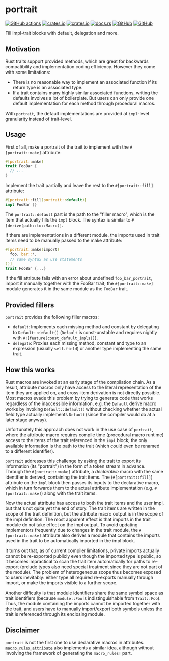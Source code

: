 # portrait

[![GitHub actions](https://github.com/SOF3/portrait/workflows/CI/badge.svg)](https://github.com/SOF3/portrait/actions?query=workflow%3ACI)
[![crates.io](https://img.shields.io/crates/v/portrait.svg)](https://crates.io/crates/portrait)
[![crates.io](https://img.shields.io/crates/d/portrait.svg)](https://crates.io/crates/portrait)
[![docs.rs](https://docs.rs/portrait/badge.svg)](https://docs.rs/portrait)
[![GitHub](https://img.shields.io/github/last-commit/SOF3/portrait)](https://github.com/SOF3/portrait)
[![GitHub](https://img.shields.io/github/stars/SOF3/portrait?style=social)](https://github.com/SOF3/portrait)

Fill impl-trait blocks with default, delegation and more.

## Motivation

Rust traits support provided methods,
which are great for backwards compatibility and implementation coding efficiency.
However they come with some limitations:

- There is no reasonable way to implement an associated function
  if its return type is an associated type.
- If a trait contains many highly similar associated functions,
  writing the defaults involves a lot of boilerplate.
  But users can only provide one default implementation for each method
  through procedural macros.

With `portrait`, the default implementations are provided
at `impl`-level granularity instead of trait-level.

## Usage

First of all, make a portrait of the trait to implement
with the `#[portrait::make]` attribute:

```rs
#[portrait::make]
trait FooBar {
  // ...
}
```

Implement the trait partially and leave the rest to the `#[portrait::fill]` attribute:

```rs
#[portrait::fill(portrait::default)]
impl FooBar {}
```

The `portrait::default` part is the path to the "filler macro",
which is the item that actually fills the `impl` block.
The syntax is similar to `#[derive(path::to::Macro)]`.

If there are implementations in a different module,
the imports used in trait items need to be manually passed to the make attribute:

```rs
#[portrait::make(import(
  foo, bar::*,
  // same syntax as use statements
))]
trait FooBar {...}
```

If the fill attribute fails with an error about undefined `foo_bar_portrait`,
import it manually together with the FooBar trait;
the `#[portrait::make]` module generates it in the same module as the `FooBar` trait.

## Provided fillers

`portrait` provides the following filler macros:

- `default`:
  Implements each missing method and constant by delegating to `Default::default()`
  (`Default` is const-unstable and requires nightly with `#![feature(const_default_impls)]`).
- `delegate`:
  Proxies each missing method, constant and type
  to an expression (usually `self.field`) or another type implementing the same trait.

## How this works

Rust macros are invoked at an early stage of the compilation chain.
As a result, attribute macros only have access to the literal representation
of the item they are applied on,
and cross-item derivation is not directly possible.
Most macros evade this problem by trying to generate code
that works regardless of the inaccessible information,
e.g. the `Default` derive macro works by invoking `Default::default()`
without checking whether the actual field type actually implements `Default`
(since the compiler would do at a later stage anyway).

Unfortunately this approach does not work in the use case of `portrait`,
where the attribute macro requires compile time (procedural macro runtime) access
to the items of the trait referenced in the `impl` block;
the only available information is the path to the trait
(which could even be renamed to a different identifier).

`portrait` addresses this challenge by
asking the trait to export its information (its "portrait")
in the form of a token stream in advance.
Through the `#[portrait::make]` attribute,
a *declarative* macro with the same identifier is derived,
containing the trait items.
The (`#[portrait::fill]`) attribute on the `impl` block
then passes its inputs to the declarative macro,
which in turn forwards them to the actual attribute implementation
(e.g. `#[portrait::make]`) along with the trait items.

Now the actual attribute has access to both the trait items and the user impl,
but that's not quite yet the end of story.
The trait items are written in the scope of the trait definition,
but the attribute macro output is in the scope of the impl definition.
The most apparent effect is that
imports in the trait module do not take effect on the impl output.
To avoid updating implementors frequently due to changes in the trait module,
the `#[portrait::make]` attribute also derives a module
that contains the imports used in the trait
to be automatically imported in the impl block.

It turns out that, as of current compiler limitations,
private imports actually cannot be re-exported publicly
even though the imported type is public,
so it becomes impractical to scan the trait item automatically for paths to re-export
(prelude types also need special treatment since they are not part of the module).
The problem of heterogeneous scope thus becomes exposed to users inevitably:
either type all required re-exports manually through import,
or make the imports visible to a further scope.

Another difficulty is that
module identifiers share the same symbol space as trait identifiers
(because `module::Foo` is indistinguishable from `Trait::Foo`).
Thus, the module containing the imports cannot be imported together with the trait,
and users have to manually import/export both symbols
unless the trait is referenced through its enclosing module.

## Disclaimer

`portrait` is not the first one to use declarative macros in attributes.
[`macro_rules_attribute`][macro_rules_attribute] also implements a similar idea,
although without involving the framework of generating the `macro_rules!` part.

  [macro_rules_attribute]: https://docs.rs/macro_rules_attribute/
